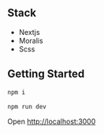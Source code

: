## Stack

- Nextjs
- Moralis
- Scss

## Getting Started


```bash
npm i
```

```bash
npm run dev
```

Open [http://localhost:3000](http://localhost:3000) 
